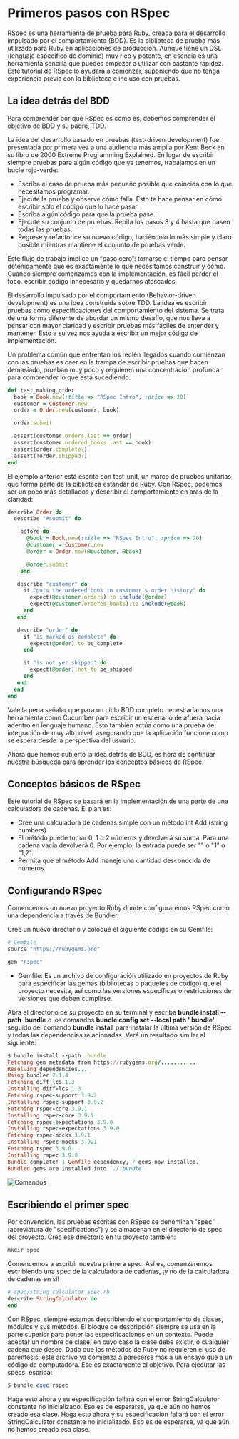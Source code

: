# Primeros pasos con RSpec
RSpec es una herramienta de prueba para Ruby, creada para el desarrollo impulsado por el comportamiento (BDD). Es la biblioteca de prueba más utilizada para Ruby en aplicaciones de producción. Aunque tiene un DSL (lenguaje específico de dominio) muy rico y potente, en esencia es una herramienta sencilla que puedes empezar a utilizar con bastante rapidez. Este tutorial de RSpec lo ayudará a comenzar, suponiendo que no tenga experiencia previa con la biblioteca e incluso con pruebas.

## La idea detrás del BDD
Para comprender por qué RSpec es como es, debemos comprender el objetivo de BDD y su padre, TDD.

La idea del desarrollo basado en pruebas (test-driven development) fue presentada por primera vez a una audiencia más amplia por Kent Beck en su libro de 2000 Extreme Programming Explained. En lugar de escribir siempre pruebas para algún código que ya tenemos, trabajamos en un bucle rojo-verde:
* Escriba el caso de prueba más pequeño posible que coincida con lo que necesitamos programar.
* Ejecute la prueba y observe cómo falla. Esto te hace pensar en cómo escribir sólo el código que lo hace pasar.
* Escriba algún código para que la prueba pase.
* Ejecute su conjunto de pruebas. Repita los pasos 3 y 4 hasta que pasen todas las pruebas.
* Regrese y refactorice su nuevo código, haciéndolo lo más simple y claro posible mientras mantiene el conjunto de pruebas verde.

Este flujo de trabajo implica un “paso cero”: tomarse el tiempo para pensar detenidamente qué es exactamente lo que necesitamos construir y cómo. Cuando siempre comenzamos con la implementación, es fácil perder el foco, escribir código innecesario y quedarnos atascados.

El desarrollo impulsado por el comportamiento (Behavior-driven development) es una idea construida sobre TDD. La idea es escribir pruebas como especificaciones del comportamiento del sistema. Se trata de una forma diferente de abordar un mismo desafío, que nos lleva a pensar con mayor claridad y escribir pruebas más fáciles de entender y mantener. Esto a su vez nos ayuda a escribir un mejor código de implementación.

Un problema común que enfrentan los recién llegados cuando comienzan con las pruebas es caer en la trampa de escribir pruebas que hacen demasiado, prueban muy poco y requieren una concentración profunda para comprender lo que está sucediendo.

``` ruby
def test_making_order
  book = Book.new(:title => "RSpec Intro", :price => 20)
  customer = Customer.new
  order = Order.new(customer, book)

  order.submit

  assert(customer.orders.last == order)
  assert(customer.ordered_books.last == book)
  assert(order.complete?)
  assert(!order.shipped?)
end
```
El ejemplo anterior está escrito con test-unit, un marco de pruebas unitarias que forma parte de la biblioteca estándar de Ruby.
Con RSpec, podemos ser un poco más detallados y describir el comportamiento en aras de la claridad:
``` ruby
describe Order do
  describe "#submit" do

    before do
      @book = Book.new(:title => "RSpec Intro", :price => 20)
      @customer = Customer.new
      @order = Order.new(@customer, @book)

      @order.submit
    end

   describe "customer" do
     it "puts the ordered book in customer's order history" do
       expect(@customer.orders).to include(@order)
       expect(@customer.ordered_books).to include(@book)
     end
   end

   describe "order" do
     it "is marked as complete" do
       expect(@order).to be_complete
     end

     it "is not yet shipped" do
       expect(@order).not_to be_shipped
     end
   end
  end
end
```
Vale la pena señalar que para un ciclo BDD completo necesitaríamos una herramienta como Cucumber para escribir un escenario de afuera hacia adentro en lenguaje humano. Esto también actúa como una prueba de integración de muy alto nivel, asegurando que la aplicación funcione como se espera desde la perspectiva del usuario.

Ahora que hemos cubierto la idea detrás de BDD, es hora de continuar nuestra búsqueda para aprender los conceptos básicos de RSpec.

## Conceptos básicos de RSpec
Este tutorial de RSpec se basará en la implementación de una parte de una calculadora de cadenas. El plan es:
* Cree una calculadora de cadenas simple con un método int Add (string numbers)
* El método puede tomar 0, 1 o 2 números y devolverá su suma. Para una cadena vacía devolverá 0. Por ejemplo, la entrada puede ser "" o "1" o "1,2".
* Permita que el método Add maneje una cantidad desconocida de números.

## Configurando RSpec
Comencemos un nuevo proyecto Ruby donde configuraremos RSpec como una dependencia a través de Bundler.

Cree un nuevo directorio y coloque el siguiente código en su Gemfile:
``` ruby
# Gemfile
source "https://rubygems.org"

gem "rspec"
```
- Gemfile: Es un archivo de configuración utilizado en proyectos de Ruby para especificar las gemas (bibliotecas o paquetes de código) que el proyecto necesita, así como las versiones específicas o restricciones de versiones que deben cumplirse.

Abra el directorio de su proyecto en su terminal y escriba **bundle install --path .bundle** o los comandos **bundle config set --local path '.bundle'** seguido del comando **bundle install** para instalar la última versión de RSpec y todas las dependencias relacionadas. Verá un resultado similar al siguiente:
``` ruby
$ bundle install --path .bundle
Fetching gem metadata from https://rubygems.org/...........
Resolving dependencies...
Using bundler 2.1.4
Fetching diff-lcs 1.3
Installing diff-lcs 1.3
Fetching rspec-support 3.9.2
Installing rspec-support 3.9.2
Fetching rspec-core 3.9.1
Installing rspec-core 3.9.1
Fetching rspec-expectations 3.9.0
Installing rspec-expectations 3.9.0
Fetching rspec-mocks 3.9.1
Installing rspec-mocks 3.9.1
Fetching rspec 3.9.0
Installing rspec 3.9.0
Bundle complete! 1 Gemfile dependency, 7 gems now installed.
Bundled gems are installed into `./.bundle`
```
![Comandos](Imágenes/BundleInstall.png)

## Escribiendo el primer spec
Por convención, las pruebas escritas con RSpec se denominan "spec" (abreviatura de "specifications") y se almacenan en el directorio de spec del proyecto. Crea ese directorio en tu proyecto también:

``` ruby
mkdir spec
```
Comencemos a escribir nuestra primera spec. Así es, comenzaremos escribiendo una spec de la calculadora de cadenas, ¡y no de la calculadora de cadenas en sí!

``` ruby
# spec/string_calculator_spec.rb
describe StringCalculator do
end
```
Con RSpec, siempre estamos describiendo el comportamiento de clases, módulos y sus métodos. El bloque de descripción siempre se usa en la parte superior para poner las especificaciones en un contexto. Puede aceptar un nombre de clase, en cuyo caso la clase debe existir, o cualquier cadena que desee.
Dado que los métodos de Ruby no requieren el uso de paréntesis, este archivo ya comienza a parecerse más a un ensayo que a un código de computadora. Ese es exactamente el objetivo.
Para ejecutar las specs, escriba:

``` ruby
$ bundle exec rspec
```
Haga esto ahora y su especificación fallará con el error StringCalculator constante no inicializado. Eso es de esperarse, ya que aún no hemos creado esa clase.
Haga esto ahora y su especificación fallará con el error StringCalculator constante no inicializado. Eso es de esperarse, ya que aún no hemos creado esa clase.

















